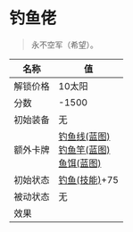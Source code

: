 # 钓鱼佬  
> 永不空军（希望）。  
  
名称  |  值  
----  |  ----  
解锁价格  |  10太阳  
分数  |  -1500  
初始装备  |  无  
额外卡牌  |  [钓鱼线(蓝图)](Bp_FishingLine.md)<br>[钓鱼竿(蓝图)](Bp_FishingRod.md)<br>[鱼饵(蓝图)](Bp_FishBait.md)  
初始状态  |  [钓鱼(技能)](Skill_Fishing.md)+75  
被动状态  |  无  
效果  |    


<script>document.title="钓鱼佬 - 卡牌生存百科 Card Survival Wiki";</script>